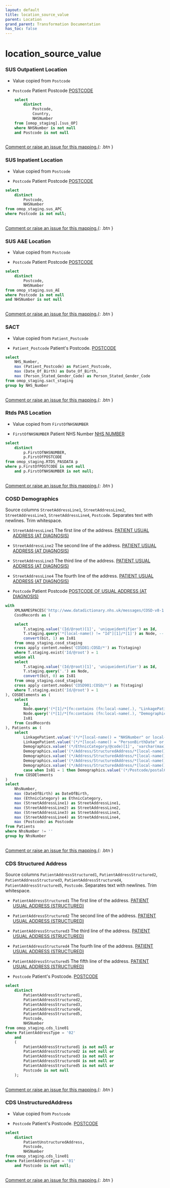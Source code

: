 ```yaml
---
layout: default
title: location_source_value
parent: Location
grand_parent: Transformation Documentation
has_toc: false
---
```

# location_source_value
### SUS Outpatient Location
* Value copied from `Postcode`

* `Postcode` Patient Postcode [POSTCODE](https://www.datadictionary.nhs.uk/data_elements/postcode.html)

```sql
	select
		distinct
			Postcode,
			Country,
			NHSNumber
	from [omop_staging].[sus_OP]
	where NHSNumber is not null
	and Postcode is not null
	
```


[Comment or raise an issue for this mapping.](https://github.com/answerdigital/oxford-omop-data-mapper/issues/new?title=OMOP%20Location%20table%20location_source_value%20field%20SUS%20Outpatient%20Location%20mapping){: .btn }
### SUS Inpatient Location
* Value copied from `Postcode`

* `Postcode` Patient Postcode [POSTCODE](https://www.datadictionary.nhs.uk/data_elements/postcode.html)

```sql
select
	distinct
		Postcode,
		NHSNumber
from omop_staging.sus_APC
where Postcode is not null;
	
```


[Comment or raise an issue for this mapping.](https://github.com/answerdigital/oxford-omop-data-mapper/issues/new?title=OMOP%20Location%20table%20location_source_value%20field%20SUS%20Inpatient%20Location%20mapping){: .btn }
### SUS A&E Location
* Value copied from `Postcode`

* `Postcode` Patient Postcode [POSTCODE](https://www.datadictionary.nhs.uk/data_elements/postcode.html)

```sql
select
	distinct
		Postcode,
		NHSNumber
from omop_staging.sus_AE
where Postcode is not null
and NHSNumber is not null
	
```


[Comment or raise an issue for this mapping.](https://github.com/answerdigital/oxford-omop-data-mapper/issues/new?title=OMOP%20Location%20table%20location_source_value%20field%20SUS%20A&E%20Location%20mapping){: .btn }
### SACT
* Value copied from `Patient_Postcode`

* `Patient_Postcode` Patient's Postcode. [POSTCODE](https://www.datadictionary.nhs.uk/data_elements/postcode.html)

```sql
select
	NHS_Number,
	max (Patient_Postcode) as Patient_Postcode,
	max (Date_Of_Birth) as Date_Of_Birth,
	max (Person_Stated_Gender_Code) as Person_Stated_Gender_Code
from omop_staging.sact_staging
group by NHS_Number
	
```


[Comment or raise an issue for this mapping.](https://github.com/answerdigital/oxford-omop-data-mapper/issues/new?title=OMOP%20Location%20table%20location_source_value%20field%20SACT%20mapping){: .btn }
### Rtds PAS Location
* Value copied from `FirstOfNHSNUMBER`

* `FirstOfNHSNUMBER` Patient NHS Number [NHS NUMBER](https://www.datadictionary.nhs.uk/data_elements/nhs_number.html)

```sql
select
	distinct
		p.FirstOfNHSNUMBER,
		p.FirstOfPOSTCODE
from omop_staging.RTDS_PASDATA p
where p.FirstOfPOSTCODE is not null
	and p.FirstOfNHSNUMBER is not null;
	
```


[Comment or raise an issue for this mapping.](https://github.com/answerdigital/oxford-omop-data-mapper/issues/new?title=OMOP%20Location%20table%20location_source_value%20field%20Rtds%20PAS%20Location%20mapping){: .btn }
### COSD Demographics
Source columns  `StreetAddressLine1`, `StreetAddressLine2`, `StreetAddressLine3`, `StreetAddressLine4`, `Postcode`.
Separates text with newlines. Trim whitespace.

* `StreetAddressLine1` The first line of the address. [PATIENT USUAL ADDRESS (AT DIAGNOSIS)](https://www.datadictionary.nhs.uk/data_elements/patient_usual_address__at_diagnosis_.html)

* `StreetAddressLine2` The second line of the address. [PATIENT USUAL ADDRESS (AT DIAGNOSIS)](https://www.datadictionary.nhs.uk/data_elements/patient_usual_address__at_diagnosis_.html)

* `StreetAddressLine3` The third line of the address. [PATIENT USUAL ADDRESS (AT DIAGNOSIS)](https://www.datadictionary.nhs.uk/data_elements/patient_usual_address__at_diagnosis_.html)

* `StreetAddressLine4` The fourth line of the address. [PATIENT USUAL ADDRESS (AT DIAGNOSIS)](https://www.datadictionary.nhs.uk/data_elements/patient_usual_address__at_diagnosis_.html)

* `Postcode` Patient Postcode [POSTCODE OF USUAL ADDRESS (AT DIAGNOSIS)](https://www.datadictionary.nhs.uk/data_elements/postcode_of_usual_address__at_diagnosis_.html)

```sql
with 
	XMLNAMESPACES('http://www.datadictionary.nhs.uk/messages/COSD-v8-1' AS COSD81, 'http://www.datadictionary.nhs.uk/messages/COSD-v9-0-1' AS COSD901),
	CosdRecords as ( 

	select
		T.staging.value('(Id/@root)[1]', 'uniqueidentifier') as Id,
		T.staging.query('*[local-name() != "Id"][1]/*[1]') as Node, -- Select the first inner element of the element that is not called Id.
		convert(bit, 1) as Is81
	from omop_staging.cosd_staging
	cross apply content.nodes('COSD81:COSD/*') as T(staging)
	where T.staging.exist('Id/@root') = 1
	union all
	select
		T.staging.value('(Id/@root)[1]', 'uniqueidentifier') as Id,
		T.staging.query('.') as Node,
		convert(bit, 0) as Is81
	from omop_staging.cosd_staging
	cross apply content.nodes('COSD901:COSD/*') as T(staging)
	where T.staging.exist('Id/@root') = 1
), COSDElements as (
	select
		Id,
		Node.query('(*[1]/*[fn:contains (fn:local-name(.), "LinkagePatientId")])[1]') as LinkagePatient,
		Node.query('(*[1]/*[fn:contains (fn:local-name(.), "Demographics")])[1]') as Demographics,
		Is81
	from CosdRecords
), Patients as (
	select
		LinkagePatient.value('(*/*[local-name() = "NHSNumber" or local-name() = "NhsNumber"]/@extension)[1]', 'varchar(max)') as NhsNumber,
		LinkagePatient.value('(*/*[local-name() = "PersonBirthDate" or local-name() = "Birthdate"])[1]', 'varchar(max)') as DateOfBirth,
		Demographics.value('(*/EthnicCategory/@code)[1]', 'varchar(max)') as EthnicCategory,
		Demographics.value('(*/Address/StructuredAddress/*[local-name() = "StreetAddressLine" or local-name() = "streetAddressLine"][1]/text())[1]', 'VARCHAR(255)') as StreetAddressLine1,
		Demographics.value('(*/Address/StructuredAddress/*[local-name() = "StreetAddressLine" or local-name() = "streetAddressLine"][2]/text())[1]', 'VARCHAR(255)') as StreetAddressLine2,
		Demographics.value('(*/Address/StructuredAddress/*[local-name() = "StreetAddressLine" or local-name() = "streetAddressLine"][3]/text())[1]', 'VARCHAR(255)') as StreetAddressLine3,
		Demographics.value('(*/Address/StructuredAddress/*[local-name() = "StreetAddressLine" or local-name() = "streetAddressLine"][4]/text())[1]', 'VARCHAR(255)') as StreetAddressLine4,
		case when Is81 = 1 then Demographics.value('(*/Postcode/postalCode)[1]', 'varchar(max)') else Demographics.value('(*/PostcodeOfUsualAddressAtDiagnosis/text())[1]', 'VARCHAR(10)') end as Postcode
	from COSDElements
)
select
	NhsNumber,
	max (DateOfBirth) as DateOfBirth,
	max (EthnicCategory) as EthnicCategory,
	max (StreetAddressLine1) as StreetAddressLine1,
	max (StreetAddressLine2) as StreetAddressLine2,
	max (StreetAddressLine3) as StreetAddressLine3,
	max (StreetAddressLine4) as StreetAddressLine4,
	max (Postcode) as Postcode
from Patients 
where NhsNumber != ''
group by NhsNumber
	
```


[Comment or raise an issue for this mapping.](https://github.com/answerdigital/oxford-omop-data-mapper/issues/new?title=OMOP%20Location%20table%20location_source_value%20field%20COSD%20Demographics%20mapping){: .btn }
### CDS Structured Address
Source columns  `PatientAddressStructured1`, `PatientAddressStructured2`, `PatientAddressStructured3`, `PatientAddressStructured4`, `PatientAddressStructured5`, `Postcode`.
Separates text with newlines. Trim whitespace.

* `PatientAddressStructured1` The first line of the address. [PATIENT USUAL ADDRESS (STRUCTURED)](https://www.datadictionary.nhs.uk/data_elements/patient_usual_address__structured_.html)

* `PatientAddressStructured2` The second line of the address. [PATIENT USUAL ADDRESS (STRUCTURED)](https://www.datadictionary.nhs.uk/data_elements/patient_usual_address__structured_.html)

* `PatientAddressStructured3` The third line of the address. [PATIENT USUAL ADDRESS (STRUCTURED)](https://www.datadictionary.nhs.uk/data_elements/patient_usual_address__structured_.html)

* `PatientAddressStructured4` The fourth line of the address. [PATIENT USUAL ADDRESS (STRUCTURED)](https://www.datadictionary.nhs.uk/data_elements/patient_usual_address__structured_.html)

* `PatientAddressStructured5` The fifth line of the address. [PATIENT USUAL ADDRESS (STRUCTURED)](https://www.datadictionary.nhs.uk/data_elements/patient_usual_address__structured_.html)

* `Postcode` Patient's Postcode. [POSTCODE](https://www.datadictionary.nhs.uk/data_elements/postcode.html)

```sql
select
	distinct
		PatientAddressStructured1,
		PatientAddressStructured2,
		PatientAddressStructured3,
		PatientAddressStructured4,
		PatientAddressStructured5,
		Postcode,
		NHSNumber
from omop_staging.cds_line01
where PatientAddressType = '02'
	and
	(
		PatientAddressStructured1 is not null or
		PatientAddressStructured2 is not null or
		PatientAddressStructured3 is not null or
		PatientAddressStructured4 is not null or
		PatientAddressStructured5 is not null or
		Postcode is not null
	);
	
```


[Comment or raise an issue for this mapping.](https://github.com/answerdigital/oxford-omop-data-mapper/issues/new?title=OMOP%20Location%20table%20location_source_value%20field%20CDS%20Structured%20Address%20mapping){: .btn }
### CDS UnstructuredAddress
* Value copied from `Postcode`

* `Postcode` Patient's Postcode. [POSTCODE](https://www.datadictionary.nhs.uk/data_elements/postcode.html)

```sql
select
	distinct
		PatientUnstructuredAddress,
		Postcode,
		NHSNumber
from omop_staging.cds_line01
where PatientAddressType = '01'
	and Postcode is not null;
	
```


[Comment or raise an issue for this mapping.](https://github.com/answerdigital/oxford-omop-data-mapper/issues/new?title=OMOP%20Location%20table%20location_source_value%20field%20CDS%20UnstructuredAddress%20mapping){: .btn }
